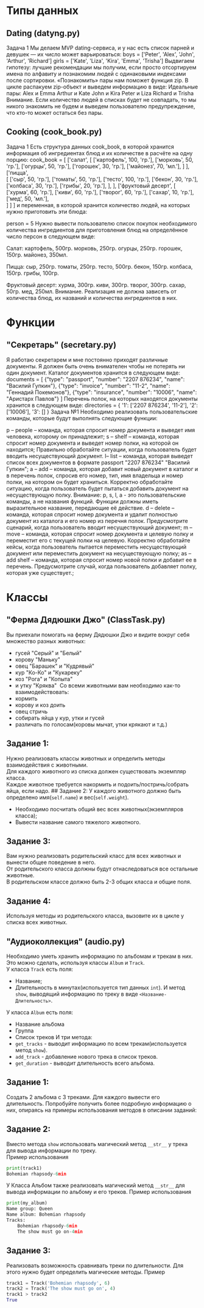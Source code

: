 # Типы данных
## Dating (datyng.py)
Задача 1
Мы делаем MVP dating-сервиса, и у нас есть список парней и девушек — их число может варьироваться:
boys = ['Peter', 'Alex', 'John', 'Arthur', 'Richard']
girls = ['Kate', 'Liza', 'Kira', 'Emma', 'Trisha']
Выдвигаем гипотезу: лучшие рекомендации мы получим, если просто отсортируем имена по алфавиту и познакомим людей с одинаковыми индексами после сортировки. «Познакомить» пары нам поможет функция zip. В цикле распакуем zip-объект и выведем информацию в виде:
Идеальные пары:
Alex и Emma
Arthur и Kate
John и Kira
Peter и Liza
Richard и Trisha
Внимание. Если количество людей в списках будет не совпадать, то мы никого знакомить не будем и выведем пользователю предупреждение, что кто-то может остаться без пары.
## Cooking (cook_book.py)
Задача 1
Есть структура данных cook_book, в которой хранится информация об ингредиентах блюд и их количестве в расчёте на одну порцию:
cook_book = [
  ['салат',
      [
        ['картофель', 100, 'гр.'],
        ['морковь', 50, 'гр.'],
        ['огурцы', 50, 'гр.'],
        ['горошек', 30, 'гр.'],
        ['майонез', 70, 'мл.'],
      ]
  ],
  ['пицца',  
      [
        ['сыр', 50, 'гр.'],
        ['томаты', 50, 'гр.'],
        ['тесто', 100, 'гр.'],
        ['бекон', 30, 'гр.'],
        ['колбаса', 30, 'гр.'],
        ['грибы', 20, 'гр.'],
      ],
  ],
  ['фруктовый десерт',
      [
        ['хурма', 60, 'гр.'],
        ['киви', 60, 'гр.'],
        ['творог', 60, 'гр.'],
        ['сахар', 10, 'гр.'],
        ['мед', 50, 'мл.'],  
      ]
  ]
]
и переменная, в которой хранится количество людей, на которых нужно приготовить эти блюда:

person = 5
Нужно вывести пользователю список покупок необходимого количества ингредиентов для приготовления блюд на определённое число персон в следующем виде:

Салат:
картофель, 500гр.
морковь, 250гр.
огурцы, 250гр.
горошек, 150гр.
майонез, 350мл.

Пицца:
сыр, 250гр.
томаты, 250гр.
тесто, 500гр.
бекон, 150гр.
колбаса, 150гр.
грибы, 100гр.

Фруктовый десерт:
хурма, 300гр.
киви, 300гр.
творог, 300гр.
сахар, 50гр.
мед, 250мл.
Внимание. Реализация не должна зависеть от количества блюд, их названий и количества ингредиентов в них.
# Функции 
## "Секретарь" (secretary.py)
Я работаю секретарем и мне постоянно приходят различные документы. Я должен быть очень внимателен чтобы не потерять ни один документ. Каталог документов хранится в следующем виде:
      documents = [
        {"type": "passport", "number": "2207 876234", "name": "Василий Гупкин"},
        {"type": "invoice", "number": "11-2", "name": "Геннадий Покемонов"},
        {"type": "insurance", "number": "10006", "name": "Аристарх Павлов"}
      ]
Перечень полок, на которых находятся документы хранится в следующем виде:
      directories = {
        '1': ['2207 876234', '11-2'],
        '2': ['10006'],
        '3': []
      }
Задача №1
Необходимо реализовать пользовательские команды, которые будут выполнять следующие функции:

p – people – команда, которая спросит номер документа и выведет имя человека, которому он принадлежит;
s – shelf – команда, которая спросит номер документа и выведет номер полки, на которой он находится;
Правильно обработайте ситуации, когда пользователь будет вводить несуществующий документ.
l– list – команда, которая выведет список всех документов в формате passport "2207 876234" "Василий Гупкин";
a – add – команда, которая добавит новый документ в каталог и в перечень полок, спросив его номер, тип, имя владельца и номер полки, на котором он будет храниться. Корректно обработайте ситуацию, когда пользователь будет пытаться добавить документ на несуществующую полку.
Внимание: p, s, l, a - это пользовательские команды, а не названия функций. Функции должны иметь выразительное название, передающие её действие.
d – delete – команда, которая спросит номер документа и удалит полностью документ из каталога и его номер из перечня полок. Предусмотрите сценарий, когда пользователь вводит несуществующий документ;
m – move – команда, которая спросит номер документа и целевую полку и переместит его с текущей полки на целевую. Корректно обработайте кейсы, когда пользователь пытается переместить несуществующий документ или переместить документ на несуществующую полку;
as – add shelf – команда, которая спросит номер новой полки и добавит ее в перечень. Предусмотрите случай, когда пользователь добавляет полку, которая уже существует.;
# Классы
## "Ферма Дядюшки Джо" (ClassTask.py)
Вы приехали помогать на ферму Дядюшки Джо и видите вокруг себя множество разных животных:
* гусей "Серый" и "Белый"
* корову "Маньку"
* овец "Барашек" и "Кудрявый"
* кур "Ко-Ко" и "Кукареку"
* коз "Рога" и "Копыта"
* и утку "Кряква"
​
Со всеми животными вам необходимо как-то взаимодействовать:
* кормить
* корову и коз доить
* овец стричь
* собирать яйца у кур, утки и гусей
* различать по голосам(коровы мычат, утки крякают и т.д.)
​
## Задание 1:
Нужно реализовать классы животных и определить методы взаимодействия с животными.  
​Для каждого животного из списка должен существовать экземпляр класса.  
Каждое животное требуется накормить и подоить/постричь/собрать яйца, если надо.
​## Задание 2:
У каждого животного должно быть определено имя(```self.name```) и вес(```self.weight```). 
- Необходимо посчитать общий вес всех животных(экземпляров класса);
- Вывести название самого тяжелого животного.
## Задание 3:
Вам нужно реализовать родительский класс для всех животных и вынести общее поведение в него.  
От родительского класса должны будут отнаследоваться все остальные животные.  
В родительском классе должно быть 2-3 общих класса и общие поля.
## Задание 4:
Используя методы из родительского класса, вызовите их в цикле у списка всех животных.

## "Аудиоколлекция" (audio.py)
Необходимо уметь хранить информацию по альбомам и трекам в них. Это можно сделать, используя классы ```Album``` и ```Track```.  
У класса ```Track``` есть поля:
* Название;
* Длительность в минутах(используется тип данных ```int```).
И метод ```show```, выводящий информацию по треку в виде ```<Название-Длительность>```.  

У класса ```Album``` есть поля:
* Название альбома
* Группа
* Список треков
И три метода:
* ```get_tracks``` - выводит информацию по всем трекам(используется метод ```show```).
* ```add_track``` - добавление нового трека в список треков.
* ```get_duration``` - выводит длительность всего альбома.

## Задание 1:
Создать 2 альбома с 3 треками. Для каждого вывести его длительность.
Попробуйте получить более подробную информацию о них, опираясь на примеры использования методов в описании заданий:

## Задание 2:
Вместо метода ```show``` использовать магический метод ```__str__``` у трека для вывода информации по треку.  
Пример использования
```python
print(track1)
Bohemian rhapsody-6min
```
У Класса Альбом также реализовать магический метод ```__str__``` для вывода информации по альбому и его треков.
Пример использования
```python
print(my_album)
Name group: Queen
Name album: Bohemian rhapsody
Tracks:
	Bohemian rhapsody-6min
	The show must go on-4min
```
## Задание 3:
Реализовать возможность сравнивать треки по длительности. Для этого нужно будет определить магические методы.
Пример
```python
track1 = Track('Bohemian rhapsody', 6)
track2 = Track('The show must go on', 4)
track1 > track2
True
```
